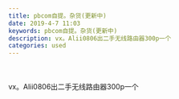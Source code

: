 ```yaml
---
title: pbcom自提。杂货(更新中)
date: 2019-4-7 11:03
keywords: pbcom自提。杂货(更新中)
description: vx。Alii0806出二手无线路由器300p一个
categories: used
---
```

<td class="t_f" id="postmessage_3418406">

<br/>
<br/>
vx。Alii0806出二手无线路由器300p一个<br/>
<img alt="" border="0" class="zoom" data-cf-modified-ea5055f7d335450d7e87c636-="" file="http://www.flw.ph/data/appbyme/upload/image/201904/07/PLnAk9IHlXX7.jpg" id="aimg_cV12d" lazyloadthumb="1" onclick="" onmouseover="" src="http://www.flw.ph/data/appbyme/upload/image/201904/07/PLnAk9IHlXX7.jpg"/><br/>
<br/>
<img alt="" border="0" class="zoom" data-cf-modified-ea5055f7d335450d7e87c636-="" file="http://www.flw.ph/data/appbyme/upload/image/201904/07/Bx91mMzbT3qQ.jpg" id="aimg_M1fc6" lazyloadthumb="1" onclick="" onmouseover="" src="http://www.flw.ph/data/appbyme/upload/image/201904/07/Bx91mMzbT3qQ.jpg"/><br/>
<br/>
</td>
